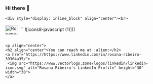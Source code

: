 ### Hi there 👋

<!--
**rosana-ctrl/rosana-ctrl** is a ✨ _special_ ✨ repository because its `README.md` (this file) appears on your GitHub profile.

Here are some ideas to get you started:

- 🔭 I’m currently working on ...android development as intern in Positivo Technology
- 🌱 I’m currently learning JAVA and unit tests
-->
    
    <div style="display: inline_block" align="center"><br>
  <img align=center alt="Rosana-Js" height="30" width="40" src="https://user-images.githubusercontent.com/83434769/192066103-70edaf10-9af1-484d-82d1-fcfcdba5cb49.svg">   

</div>
   ```
    ![icons8-javascript (1)]()

   ```

<p align="center">
<h2 align="center">You can reach me at :alien:</h2>
  <a href="https://https://www.linkedin.com/in/rosana-ribeiro-39364a35/">
    <img src="https://www.vectorlogo.zone/logos/linkedin/linkedin-icon.svg" alt="Rosana Ribeiro's LinkedIn Profile" height="30" width="30">
  </a>
